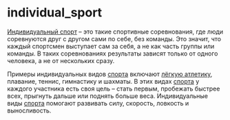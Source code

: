 # individual_sport

[Индивидуальный спорт](./individual_sport.md) – это такие спортивные соревнования, где люди соревнуются друг с другом сами по себе, без команды. Это значит, что каждый спортсмен выступает сам за себя, а не как часть группы или команды. В таких соревнованиях результаты зависят только от одного человека, а не от нескольких сразу.

Примеры индивидуальных видов [спорта](./sport.md) включают [лёгкую атлетику](./athletics.md), плавание, теннис, гимнастику и шахматы. В этих видах [спорта](./sport.md) у каждого участника есть своя цель – стать первым, пробежать быстрее всех, прыгнуть дальше или поднять больше веса. Индивидуальные виды [спорта](./sport.md) помогают развивать силу, скорость, ловкость и выносливость.